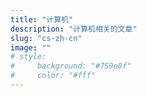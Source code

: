 ```yaml
---
title: "计算机"
description: "计算机相关的文章"
slug: "cs-zh-cn"
image: ""
# style:
#     background: "#759e8f"
#     color: "#fff"
---
```

